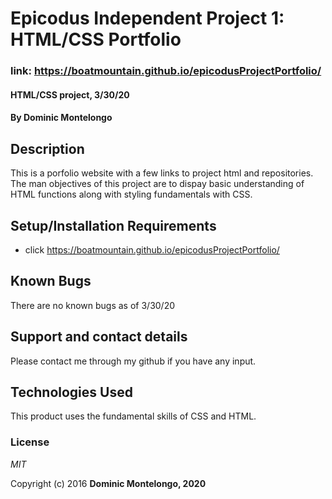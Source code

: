 # Epicodus Independent Project 1: HTML/CSS Portfolio

### link: https://boatmountain.github.io/epicodusProjectPortfolio/

#### HTML/CSS project, 3/30/20

#### By Dominic Montelongo

## Description

This is a porfolio website with a few links to project html and repositories.  The man objectives of this project are to dispay basic understanding of HTML functions along with styling fundamentals with CSS.

## Setup/Installation Requirements

* click https://boatmountain.github.io/epicodusProjectPortfolio/

## Known Bugs

There are no known bugs as of 3/30/20

## Support and contact details

Please contact me through my github if you have any input.

## Technologies Used

This product uses the fundamental skills of CSS and HTML.

### License

*MIT*

Copyright (c) 2016 **Dominic Montelongo, 2020**